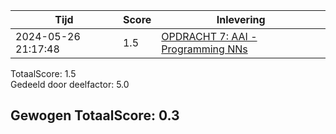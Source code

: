 
|Tijd|Score|Inlevering|
|---|---|---|
|2024-05-26 21:17:48 |1.5|<a href="https://canvas.hu.nl//courses/39753/assignments/284177/submissions/88779">OPDRACHT 7: AAI - Programming NNs</a>|

TotaalScore: 1.5   
Gedeeld door deelfactor: 5.0   

## Gewogen TotaalScore: 0.3

